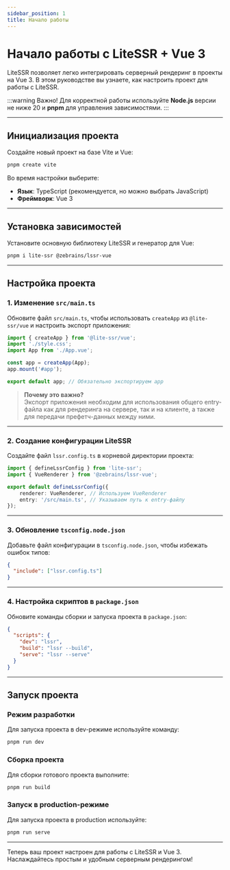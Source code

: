 ```yaml
---
sidebar_position: 1
title: Начало работы
---
```


# Начало работы с LiteSSR + Vue 3

LiteSSR позволяет легко интегрировать серверный рендеринг в проекты на Vue 3. В этом руководстве вы узнаете, как настроить проект для работы с LiteSSR.

:::warning Важно!
Для корректной работы используйте **Node.js** версии не ниже 20 и **pnpm** для управления зависимостями.
:::

---

## Инициализация проекта

Создайте новый проект на базе Vite и Vue:

```bash
pnpm create vite
```

Во время настройки выберите:
- **Язык**: TypeScript (рекомендуется, но можно выбрать JavaScript)
- **Фреймворк**: Vue 3

---

## Установка зависимостей

Установите основную библиотеку LiteSSR и генератор для Vue:

```bash
pnpm i lite-ssr @zebrains/lssr-vue
```

---

## Настройка проекта

### 1. Изменение `src/main.ts`

Обновите файл `src/main.ts`, чтобы использовать `createApp` из `@lite-ssr/vue` и настроить экспорт приложения:

```ts
import { createApp } from '@lite-ssr/vue';
import './style.css';
import App from './App.vue';

const app = createApp(App);
app.mount('#app');

export default app; // Обязательно экспортируем app
```

> **Почему это важно?**  
> Экспорт приложения необходим для использования общего entry-файла как для рендеринга на сервере, так и на клиенте, а также для передачи префетч-данных между ними.

---

### 2. Создание конфигурации LiteSSR

Создайте файл `lssr.config.ts` в корневой директории проекта:

```ts
import { defineLssrConfig } from 'lite-ssr';
import { VueRenderer } from '@zebrains/lssr-vue';

export default defineLssrConfig({
    renderer: VueRenderer, // Используем VueRenderer
    entry: '/src/main.ts', // Указываем путь к entry-файлу
});
```

---

### 3. Обновление `tsconfig.node.json`

Добавьте файл конфигурации в `tsconfig.node.json`, чтобы избежать ошибок типов:

```json
{
  "include": ["lssr.config.ts"]
}
```

---

### 4. Настройка скриптов в `package.json`

Обновите команды сборки и запуска проекта в `package.json`:

```json
{
  "scripts": {
    "dev": "lssr",
    "build": "lssr --build",
    "serve": "lssr --serve"
  }
}
```

---

## Запуск проекта

### Режим разработки
Для запуска проекта в dev-режиме используйте команду:

```bash
pnpm run dev
```

### Сборка проекта
Для сборки готового проекта выполните:

```bash
pnpm run build
```

### Запуск в production-режиме
Для запуска проекта в production используйте:

```bash
pnpm run serve
```

---

Теперь ваш проект настроен для работы с LiteSSR и Vue 3. Наслаждайтесь простым и удобным серверным рендерингом!